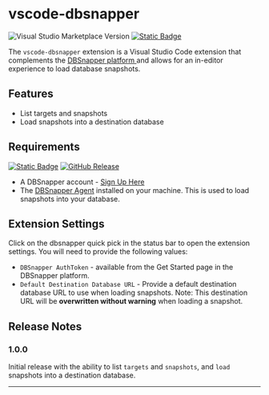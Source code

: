 # vscode-dbsnapper

![Visual Studio Marketplace Version](https://img.shields.io/visual-studio-marketplace/v/dbsnapper.vscode-dbsnapper)
[![Static Badge](https://img.shields.io/badge/DBSnapper-Documentation-blue)](https://docs.dbsnapper.com)

The `vscode-dbsnapper` extension is a Visual Studio Code extension that complements the [DBSnapper platform ](https://dbsnapper.com) and allows for an in-editor experience to load database snapshots.

## Features

- List targets and snapshots
- Load snapshots into a destination database

## Requirements

[![Static Badge](https://img.shields.io/badge/DBSnapper_Cloud-Sign_Up-blue)](https://app.dbsnapper.com/sign_up)
[![GitHub Release](https://img.shields.io/github/v/release/dbsnapper/dbsnapper?label=DBSnapper%20Agent)](https://github.com/dbsnapper/dbsnapper/releases)

- A DBSnapper account - [Sign Up Here](https://app.dbsnapper.com/sign_up)
- The [DBSnapper Agent](https://gitnub.com/dbsnapper/dbsnapper/releases) installed on your machine. This is used to load snapshots into your database.

## Extension Settings

Click on the dbsnapper quick pick in the status bar to open the extension settings. You will need to provide the following values:

- `DBSnapper AuthToken` - available from the Get Started page in the DBSnapper platform.
- `Default Destination Database URL` - Provide a default destination database URL to use when loading snapshots. Note: This destination URL will be **overwritten without warning** when loading a snapshot.

## Release Notes

### 1.0.0

Initial release with the ability to list `targets` and `snapshots`, and `load` snapshots into a destination database.

---
